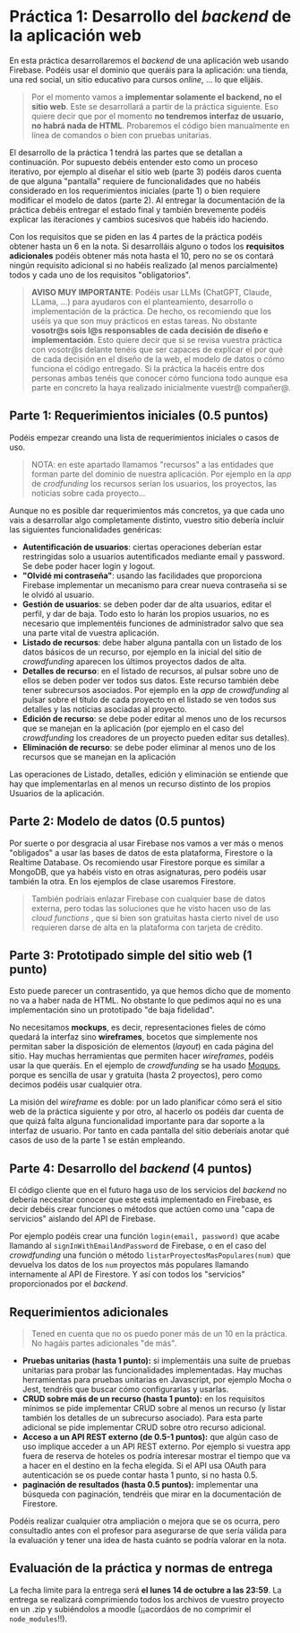 # Práctica 1: Desarrollo del *backend* de la aplicación web


En esta práctica desarrollaremos el *backend* de una aplicación web usando Firebase. Podéis usar el dominio que queráis para la aplicación: una tienda, una red social, un sitio educativo para cursos *online*, ... lo que elijáis.

> Por el momento vamos a **implementar solamente el backend, no el sitio web**. Este se desarrollará a partir de la práctica siguiente. Eso quiere decir que por el momento **no tendremos interfaz de usuario, no habrá nada de HTML**. Probaremos el código bien manualmente en línea de comandos o bien con pruebas unitarias. 

El desarrollo de la práctica 1 tendrá las partes que se detallan a continuación. Por supuesto debéis entender esto como un proceso iterativo, por ejemplo al diseñar el sitio web (parte 3) podéis daros cuenta de que alguna "pantalla" requiere de funcionalidades que no habéis considerado en los requerimientos iniciales (parte 1) o bien requiere modificar el modelo de datos (parte 2). Al entregar la documentación de la práctica debéis entregar el estado final y también brevemente podéis explicar las iteraciones y cambios sucesivos que habéis ido haciendo.

Con los requisitos que se piden en las 4 partes de la práctica podéis obtener hasta un 6 en la nota. Si desarrolláis alguno o todos los **requisitos adicionales** podéis obtener más nota hasta el 10, pero no se os contará ningún requisito adicional si no habéis realizado (al menos parcialmente) todos y cada uno de los requisitos "obligatorios".

> **AVISO MUY IMPORTANTE**: Podéis usar LLMs (ChatGPT, Claude, LLama, ...) para ayudaros con el planteamiento, desarrollo o implementación de la práctica. De hecho, os recomiendo que los uséis ya que son muy prácticos en estas tareas. No obstante **vosotr@s sois l@s responsables de cada decisión de diseño e implementación**. Esto quiere decir que si se revisa vuestra práctica con vosotr@s delante tenéis que ser capaces de explicar el por qué de cada decisión en el diseño de la web, el modelo de datos o cómo funciona el código entregado. Si la práctica la hacéis entre dos personas ambas tenéis que conocer cómo funciona todo aunque esa parte en concreto la haya realizado inicialmente vuestr@ compañer@.

## Parte 1: Requerimientos iniciales (0.5 puntos)

Podéis empezar creando una lista de requerimientos iniciales o casos de uso. 

> NOTA: en este apartado llamamos "recursos" a las entidades que forman parte del dominio de nuestra aplicación. Por ejemplo en la *app* de *crodfunding* los recursos serían los usuarios, los proyectos, las noticias sobre cada proyecto...

Aunque no es posible dar requerimientos más concretos, ya que cada uno vais a desarrollar algo completamente distinto, vuestro sitio debería incluir las siguientes funcionalidades genéricas:

- **Autentificación de usuarios**: ciertas operaciones deberían estar restringidas solo a usuarios autentificados mediante email y password. Se debe poder hacer login y logout.
- **"Olvidé mi contraseña"**: usando las facilidades que proporciona Firebase implementar un mecanismo para crear nueva contraseña si se le olvidó al usuario.
- **Gestión de usuarios**: se deben poder dar de alta usuarios, editar el perfil, y dar de baja. Todo esto lo harán los propios usuarios, no es necesario que implementéis funciones de administrador salvo que sea una parte vital de vuestra aplicación. 
- **Listado de recursos**: debe haber alguna pantalla con un listado de los datos básicos de un recurso, por ejemplo en la inicial del sitio de *crowdfunding* aparecen los últimos proyectos dados de alta.
- **Detalles de recurso**: en el listado de recursos, al pulsar sobre uno de ellos se deben poder ver todos sus datos. Este recurso también debe tener subrecursos asociados. Por ejemplo en la *app* de *crowdfunding* al pulsar sobre el título de cada proyecto en el listado se ven todos sus detalles y las noticias asociadas al proyecto.
- **Edición de recurso**: se debe poder editar al menos uno de los recursos que se manejan en la aplicación (por ejemplo en el caso del *crowdfunding* los creadores de un proyecto pueden editar sus detalles).
- **Eliminación de recurso**: se debe poder eliminar al menos uno de los recursos que se manejan en la aplicación

Las operaciones de Listado, detalles, edición y eliminación se entiende que hay que implementarlas en al menos un recurso distinto de los propios Usuarios de la aplicación.

## Parte 2: Modelo de datos (0.5 puntos)

Por suerte o por desgracia al usar Firebase nos vamos a ver más o menos "obligados" a usar las bases de datos de esta plataforma, Firestore o la Realtime Database. Os recomiendo usar Firestore porque es similar a MongoDB, que ya habéis visto en otras asignaturas, pero podéis usar también la otra. En los ejemplos de clase usaremos Firestore. 

> También podríais enlazar Firebase con cualquier base de datos externa, pero todas las soluciones que he visto hacen uso de las *cloud functions* , que si bien son gratuitas hasta cierto nivel de uso requieren darse de alta en la plataforma con tarjeta de crédito.

## Parte 3: Prototipado simple del sitio web (1 punto)

Esto puede parecer un contrasentido, ya que hemos dicho que de momento no va a haber nada de HTML. No obstante lo que pedimos aquí no es una implementación sino un prototipado "de baja fidelidad". 

No necesitamos **mockups**, es decir, representaciones fieles de cómo quedará la interfaz sino **wireframes**, bocetos que simplemente nos permitan saber la disposición de elementos (*layout*) en cada página del sitio. Hay muchas herramientas que permiten hacer *wireframes*, podéis usar la que queráis. En el ejemplo de *crowdfunding* se ha usado [Moqups](https://moqups.com), porque es sencilla de usar y gratuita (hasta 2 proyectos), pero como decimos podéis usar cualquier otra.

La misión del *wireframe* es doble: por un lado planificar cómo será el sitio web de la práctica siguiente y por otro, al hacerlo os podéis dar cuenta de que quizá falta alguna funcionalidad importante para dar soporte a la interfaz de usuario. Por tanto en cada pantalla del sitio deberíais anotar qué casos de uso de la parte 1 se están empleando.

## Parte 4: Desarrollo del *backend* (4 puntos)

El código cliente que en el futuro haga uso de los servicios del *backend* no debería necesitar conocer que este está implementado en Firebase, es decir debéis crear funciones o métodos que actúen como una "capa de servicios" aislando del API de Firebase.

Por ejemplo podéis crear una función `login(email, password)` que acabe llamando al `signInWithEmailAndPassword` de Firebase, o en el caso del *crowdfunding* una función o método `listarProyectosMasPopulares(num)` que devuelva los datos de los `num` proyectos más populares llamando internamente al API de Firestore. Y así con todos los "servicios" proporcionados por el *backend*.

## Requerimientos adicionales

> Tened en cuenta que no os puedo poner más de un 10 en la práctica. No hagáis partes adicionales "de más".

- **Pruebas unitarias (hasta 1 punto):** si implementáis una suite de pruebas unitarias para probar las funcionalidades implementadas. Hay muchas herramientas para pruebas unitarias en Javascript, por ejemplo Mocha o Jest, tendréis que buscar cómo configurarlas y usarlas.
- **CRUD sobre más de un recurso (hasta 1 punto):** en los requisitos mínimos se pide  implementar CRUD sobre al menos un recurso (y listar también los detalles de un subrecurso asociado). Para esta parte adicional se pide implementar CRUD sobre otro recurso adicional.
- **Acceso a un API REST externo (de 0.5-1 puntos):** que algún caso de uso implique acceder a un API REST externo. Por ejemplo si vuestra app fuera de reserva de hoteles os podría interesar mostrar el tiempo que va a hacer en el destino en la fecha elegida. Si el API usa OAuth para autenticación se os puede contar hasta 1 punto, si no hasta 0.5.
- **paginación de resultados (hasta 0.5 puntos):** implementar una búsqueda con paginación, tendréis que mirar en la documentación de Firestore.

Podéis realizar cualquier otra ampliación o mejora que se os ocurra, pero consultadlo antes con el profesor para asegurarse de que sería válida para la evaluación y tener una idea de hasta cuánto se podría valorar en la nota.

## Evaluación de la práctica y normas de entrega

La fecha límite para la entrega será **el lunes 14 de octubre a las 23:59**. La entrega se realizará comprimiendo todos los archivos de vuestro proyecto en un .zip y subiéndolos a moodle (¡¡acordáos de no comprimir el `node_modules`!!).


